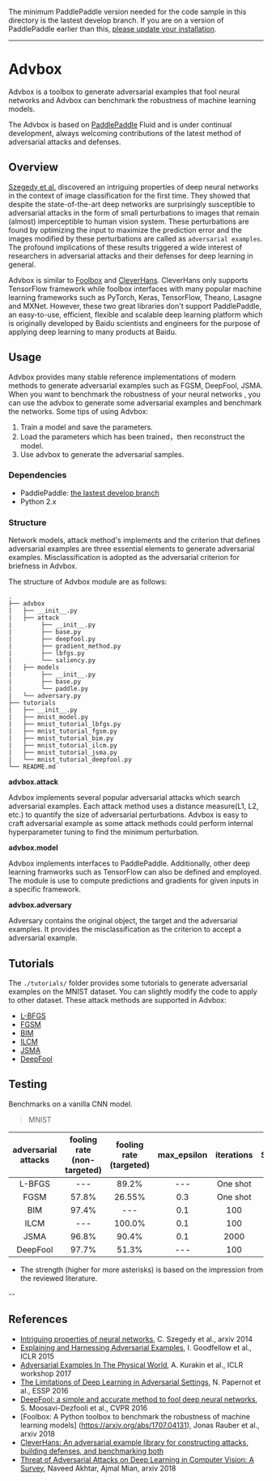 The minimum PaddlePaddle version needed for the code sample in this directory is the lastest develop branch. If you are on a version of PaddlePaddle earlier than this, [please update your installation](http://www.paddlepaddle.org/docs/develop/documentation/en/build_and_install/pip_install_en.html).

---

# Advbox

Advbox is a toolbox to generate adversarial examples that fool neural networks and Advbox can benchmark the robustness of machine learning models.

The Advbox is based on [PaddlePaddle](https://github.com/PaddlePaddle/Paddle) Fluid and is under continual development, always welcoming contributions of the latest method of adversarial attacks and defenses.


## Overview
[Szegedy et al.](https://arxiv.org/abs/1312.6199) discovered an intriguing properties of deep neural networks in the context of image classification for the first time. They showed that despite the state-of-the-art deep networks are surprisingly susceptible to adversarial attacks in the form of small perturbations to images that remain (almost) imperceptible to human vision system. These perturbations are found by optimizing the input to maximize the prediction error and the images modified by these perturbations are called as `adversarial examples`. The profound implications of these results triggered a wide interest of researchers in adversarial attacks and their defenses for deep learning in general.

Advbox is similar to [Foolbox](https://github.com/bethgelab/foolbox) and [CleverHans](https://github.com/tensorflow/cleverhans). CleverHans only supports TensorFlow framework while foolbox interfaces with many popular machine learning frameworks such as PyTorch, Keras, TensorFlow, Theano, Lasagne and MXNet. However, these two great libraries don't support PaddlePaddle, an easy-to-use, efficient, flexible and scalable deep learning platform which is originally developed by Baidu scientists and engineers for the purpose of applying deep learning to many products at Baidu.

## Usage
Advbox provides many stable reference implementations of modern methods to generate adversarial examples such as FGSM, DeepFool, JSMA. When you want to benchmark the robustness of your neural networks , you can use the advbox to generate some adversarial examples and benchmark the networks. Some tips of using Advbox:

1. Train a model and save the parameters.
2. Load the parameters which has been trained，then reconstruct the model.
3. Use advbox to generate the adversarial samples.


### Dependencies
* PaddlePaddle: [the lastest develop branch](http://www.paddlepaddle.org/docs/develop/documentation/en/build_and_install/pip_install_en.html)
* Python 2.x

### Structure

Network models, attack method's implements and the criterion that defines adversarial examples are three essential elements to generate adversarial examples. Misclassification is adopted as the adversarial criterion for briefness in Advbox.

The structure of Advbox module are as follows:

    .
    ├── advbox
    |   ├── __init__.py
    |   ├── attack
    |        ├── __init__.py
    |        ├── base.py
    |        ├── deepfool.py
    |        ├── gradient_method.py
    |        ├── lbfgs.py
    |        └── saliency.py
    |   ├── models
    |        ├── __init__.py
    |        ├── base.py
    |        └── paddle.py
    |   └── adversary.py
    ├── tutorials
    |   ├── __init__.py
    |   ├── mnist_model.py
    |   ├── mnist_tutorial_lbfgs.py
    |   ├── mnist_tutorial_fgsm.py
    |   ├── mnist_tutorial_bim.py
    |   ├── mnist_tutorial_ilcm.py
    |   ├── mnist_tutorial_jsma.py
    |   └── mnist_tutorial_deepfool.py
    └── README.md

**advbox.attack**

Advbox implements several popular adversarial attacks which search adversarial examples. Each attack method uses a distance measure(L1, L2, etc.) to quantify the size of adversarial perturbations. Advbox is easy to craft adversarial example as some attack methods could perform internal hyperparameter tuning to find the minimum perturbation.

**advbox.model**

Advbox implements interfaces to PaddlePaddle. Additionally, other deep learning framworks such as TensorFlow can also be defined and employed. The module is use to compute predictions and gradients for given inputs in a specific framework.

**advbox.adversary**

Adversary contains the original object, the target and the adversarial examples. It provides the misclassification as the criterion to accept a adversarial example.

## Tutorials
The `./tutorials/` folder provides some tutorials to generate adversarial examples on the MNIST dataset. You can slightly modify the code to apply to other dataset. These attack methods are supported in Advbox:

* [L-BFGS](https://arxiv.org/abs/1510.05328)
* [FGSM](https://arxiv.org/abs/1412.6572)
* [BIM](https://arxiv.org/abs/1607.02533)
* [ILCM](https://arxiv.org/abs/1607.02533)
* [JSMA](https://arxiv.org/pdf/1511.07528)
* [DeepFool](https://arxiv.org/abs/1511.04599)

## Testing
Benchmarks on a vanilla CNN model.

> MNIST

|  adversarial attacks  |  fooling rate (non-targeted)  | fooling rate (targeted) | max_epsilon | iterations | Strength |
|:-----:| :----: | :---: | :----: | :----: | :----: |
|L-BFGS| --- | 89.2% | --- | One shot | *** |
|FGSM| 57.8% | 26.55% | 0.3 | One shot| *** |
|BIM| 97.4% | --- | 0.1 | 100 | **** |
|ILCM| ---  | 100.0% | 0.1 | 100 | **** |
|JSMA| 96.8% | 90.4%| 0.1 | 2000 | *** |
|DeepFool| 97.7% | 51.3% | --- | 100 | **** |

* The strength (higher for more asterisks) is based on the impression from the reviewed literature.

--
## References
 * [Intriguing properties of neural networks](https://arxiv.org/abs/1312.6199), C. Szegedy et al., arxiv 2014
 * [Explaining and Harnessing Adversarial Examples](https://arxiv.org/abs/1412.6572), I. Goodfellow et al., ICLR 2015
 * [Adversarial Examples In The Physical World](https://arxiv.org/pdf/1607.02533v3.pdf), A. Kurakin et al., ICLR workshop 2017
* [The Limitations of Deep Learning in Adversarial Settings](https://arxiv.org/abs/1511.07528), N. Papernot et al., ESSP 2016
* [DeepFool: a simple and accurate method to fool deep neural networks](https://arxiv.org/abs/1511.04599), S. Moosavi-Dezfooli et al., CVPR 2016
* [Foolbox: A Python toolbox to benchmark the robustness of machine learning models] (https://arxiv.org/abs/1707.04131), Jonas Rauber et al., arxiv 2018
* [CleverHans: An adversarial example library for constructing attacks, building defenses, and benchmarking both](https://github.com/tensorflow/cleverhans#setting-up-cleverhans)
* [Threat of Adversarial Attacks on Deep Learning in Computer Vision: A Survey](https://arxiv.org/abs/1801.00553), Naveed Akhtar, Ajmal Mian, arxiv 2018
